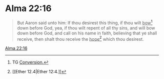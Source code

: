 # Alma 22:16

> But Aaron said unto him: If thou desirest this thing, if thou wilt <u>bow</u>[^a] down before God, yea, if thou wilt repent of all thy sins, and will bow down before God, and call on his name in faith, believing that ye shall receive, then shalt thou receive the <u>hope</u>[^b] which thou desirest.

[Alma 22:16](https://www.churchofjesuschrist.org/study/scriptures/bofm/alma/22?lang=eng&id=p16#p16)


[^a]: TG [Conversion.](https://www.churchofjesuschrist.org/study/scriptures/tg/conversion?lang=eng)
[^b]: [[Ether 12.4|Ether 12:4.]]
